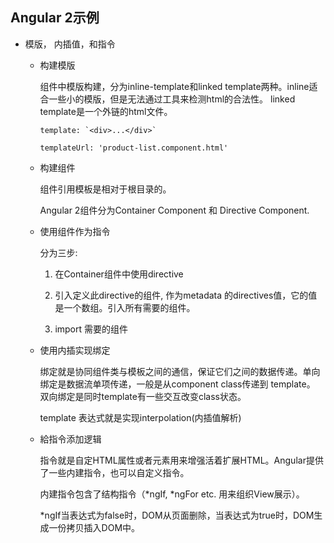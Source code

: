 ## Angular 2示例

- 模版， 内插值，和指令

  - 构建模版

    组件中模版构建，分为inline-template和linked template两种。inline适合一些小的模版，但是无法通过工具来检测html的合法性。
    linked template是一个外链的html文件。

        template: `<div>...</div>`

        templateUrl: 'product-list.component.html'
  
  - 构建组件

    组件引用模板是相对于根目录的。

    Angular 2组件分为Container Component 和 Directive Component.

  - 使用组件作为指令

    分为三步:

    1. 在Container组件中使用directive

    2. 引入定义此directive的组件, 作为metadata 的directives值，它的值是一个数组。引入所有需要的组件。

    3. import 需要的组件

  - 使用内插实现绑定

    绑定就是协同组件类与模板之间的通信，保证它们之间的数据传递。单向绑定是数据流单项传递，一般是从component class传递到
    template。 双向绑定是同时template有一些交互改变class状态。

    template 表达式就是实现interpolation(内插值解析)

  - 給指令添加逻辑

    指令就是自定HTML属性或者元素用来增强活着扩展HTML。Angular提供了一些内建指令，也可以自定义指令。
  
    内建指令包含了结构指令（*ngIf, *ngFor etc. 用来组织View展示）。

    *ngIf当表达式为false时，DOM从页面删除，当表达式为true时，DOM生成一份拷贝插入DOM中。

